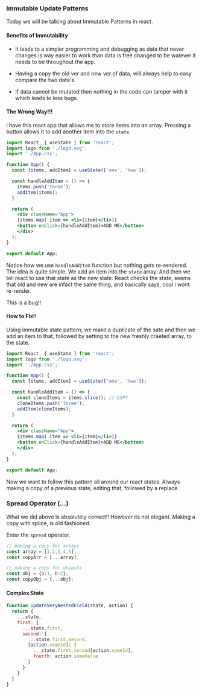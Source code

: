 ### Immutable Update Patterns

Today we will be talking about Immutable Patterns in react.

#### Benefits of Immutability

- It leads to a simpler programming and debugging as data that never changes is way easier to work than data is free changed to be watever it needs to be throughout the app.

- Having a copy the old ver and new ver of data, will always help to easy compare the two data's.

- If data cannot be mutated then nothing in the code can tamper with it which leads to less bugs.


#### The Wrong Way!!!

i have this react app that allows me to store items into an array. Pressing a button allows it to add another item into the `state`.

```jsx
import React, { useState } from 'react';
import logo from './logo.svg';
import './App.css';

function App() {
  const [items, addItem] = useState(['one', 'two']);

  const handleAddItem = () => {
    items.push('three');
    addItem(items);
  }

  return (
    <div className="App">
    {items.map( item => <li>{item}</li>)}
    <button onClick={handleAddItem}>ADD ME</button>
    </div>
  );
}

export default App;
```

Notice how we use `handleAddItem` function but nothing gets re-rendered. The idea is quite simple. We add an item into the `state` array. And then we tell react to use that state as the new state. React checks the state, seems that old and new are infact the same thing, and basically says, cool i wont re-render.

This is a bug!!

#### How to Fix!!

Using immutable state pattern, we make a duplicate of the sate and then we add an item to that, followed by setting to the new freshly craeted array, to the state.

```jsx
import React, { useState } from 'react';
import logo from './logo.svg';
import './App.css';

function App() {
  const [items, addItem] = useState(['one', 'two']);

  const handleAddItem = () => {
    const cloneItems = items.slice(); // COPY
    cloneItems.push('three');
    addItem(cloneItems);
  }

  return (
    <div className="App">
    {items.map( item => <li>{item}</li>)}
    <button onClick={handleAddItem}>ADD ME</button>
    </div>
  );
}

export default App;
```

Now we want to follow this pattern all around our react states. Always making a copy of a previous state, editing that, followed by a replace.

### Spread Operator (...)

What we did above is absolutely correct!! However its not elegant. Making a copy with splice, is old fashioned.

Enter the `spread` operator.

```js
// making a copy for arrays 
const array = [1,2,3,4,5];
const copyArr = [...array];

// making a copy for objects
const obj = {a:1, b:2};
const copyObj = {...obj};
```

#### Complex State

```js
function updateVeryNestedField(state, action) {
  return {
    ...state,
    first: {
      ...state.first,
      second: {
        ...state.first.second,
        [action.someId]: {
          ...state.first.second[action.someId],
          fourth: action.someValue
        }
      }
    }
  }
}
```